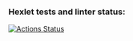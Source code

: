 ### Hexlet tests and linter status:
[![Actions Status](https://github.com/Shooouuun/sql-for-developers-project-136/actions/workflows/hexlet-check.yml/badge.svg)](https://github.com/Shooouuun/sql-for-developers-project-136/actions)